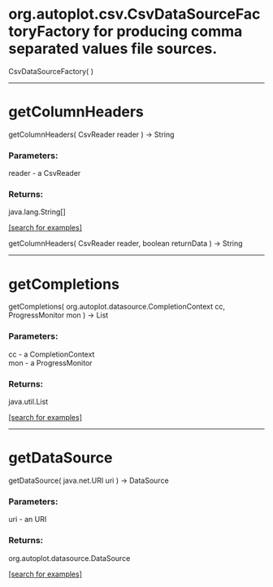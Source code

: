 # org.autoplot.csv.CsvDataSourceFactoryFactory for producing comma separated values file sources.
CsvDataSourceFactory( )


***
<a name="getColumnHeaders"></a>
# getColumnHeaders
getColumnHeaders( CsvReader reader ) &rarr; String



### Parameters:
reader - a CsvReader

### Returns:
java.lang.String[]


<a href="https://github.com/autoplot/dev/search?q=getColumnHeaders&unscoped_q=getColumnHeaders">[search for examples]</a>

getColumnHeaders( CsvReader reader, boolean returnData ) &rarr; String<br>
***
<a name="getCompletions"></a>
# getCompletions
getCompletions( org.autoplot.datasource.CompletionContext cc, ProgressMonitor mon ) &rarr; List



### Parameters:
cc - a CompletionContext
<br>mon - a ProgressMonitor

### Returns:
java.util.List


<a href="https://github.com/autoplot/dev/search?q=getCompletions&unscoped_q=getCompletions">[search for examples]</a>

***
<a name="getDataSource"></a>
# getDataSource
getDataSource( java.net.URI uri ) &rarr; DataSource



### Parameters:
uri - an URI

### Returns:
org.autoplot.datasource.DataSource


<a href="https://github.com/autoplot/dev/search?q=getDataSource&unscoped_q=getDataSource">[search for examples]</a>

